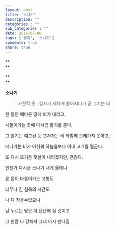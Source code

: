 ```yaml
---
layout: post
title: "소나기"
description: ""
categories : ""
sub_categories : ""
date: 2016-07-08
tags: ['생각', '소나기']
comments: true
share: true
---
```


**  
**

**  
**

**소나기**

> 사전적 뜻 : 갑자기 세차게 쏟아지다가 곧 그치는 비

  

한 동안 메마른 땅에 비가 내리고,

시들어가는 꽃에 다시금 활기를 준다.

  

그 활기는 예고된 듯 그쳐가는 비 와함께 오래가지 못하고,

떠나가는 비가 아쉬워 하늘을보다 이내 고개를 떨군다.

  

또 다시 뜨거운 햇살이 내리겠지만, 괜찮다.

언젠가 다시금 소나기 내게 올테니

  

온 몸이 타틀어가는 고통도

너무나 긴 침묵의 시간도

나 다 참을수있으니

  

날 누르는 땅은 더 단단해 질 것이고

그 만큼 나 강해져 그대 다시 만나길

  

  

